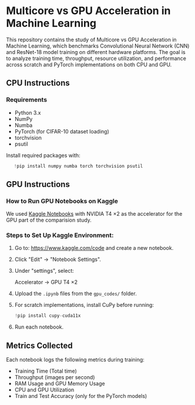 # Multicore vs GPU Acceleration in Machine Learning

This repository contains the study of Multicore vs GPU Acceleration in Machine Learning, which benchmarks Convolutional Neural Network (CNN) and ResNet-18 model training on different hardware platforms. The goal is to analyze training time, throughput, resource utilization, and performance across scratch and PyTorch implementations on both CPU and GPU.


## CPU Instructions
### Requirements
- Python 3.x
- NumPy
- Numba
- PyTorch (for CIFAR-10 dataset loading)
- torchvision
- psutil

Install required packages with:
```python
   !pip install numpy numba torch torchvision psutil
```
## GPU Instructions

### How to Run GPU Notebooks on Kaggle

We used [Kaggle Notebooks](https://www.kaggle.com/code) with NVIDIA T4 ×2 as the accelerator for the GPU part of the comparision study.

### Steps to Set Up Kaggle Environment:

1. Go to: https://www.kaggle.com/code and create a new notebook.

2. Click "Edit" -> "Notebook Settings".

3. Under "settings", select:
   
   Accelerator -> GPU T4 ×2

4. Upload the `.ipynb` files from the `gpu_codes/` folder.

5. For scratch implementations, install CuPy before running:

   ```python
   !pip install cupy-cuda11x
   ```


6. Run each notebook.


## Metrics Collected

Each notebook logs the following metrics during training:

- Training Time (Total time)
- Throughput (images per second)
- RAM Usage and GPU Memory Usage
- CPU and GPU Utilization
- Train and Test Accuracy (only for the PyTorch models)









